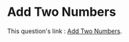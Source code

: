 # Add Two Numbers

This question's link : <a href="https://leetcode.com/problems/add-two-numbers/">Add Two Numbers</a>.